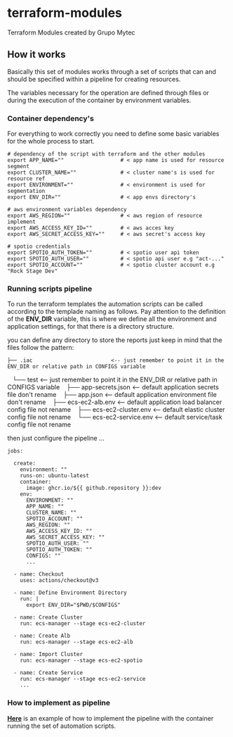 # terraform-modules

Terraform Modules created by Grupo Mytec

## How it works

Basically this set of modules works through a set of scripts that can and should be specified within a pipeline for creating resources.

The variables necessary for the operation are defined through files or during the execution of the container by environment variables.

### Container dependency's

For everything to work correctly you need to define some basic variables for the whole process to start.

    # dependency of the script with terraform and the other modules
    export APP_NAME=""                  # < app name is used for resource segment  
    export CLUSTER_NAME=""              # < cluster name's is used for resource ref
    export ENVIRONMENT=""               # < environment is used for segmentation
    export ENV_DIR=""                   # < app envs directory's

    # aws environment variables dependency
    export AWS_REGION=""                # < aws region of resource implement  
    export AWS_ACCESS_KEY_ID=""         # < aws acces key
    export AWS_SECRET_ACCESS_KEY=""     # < aws secret's access key 

    # spotio credentials
    export SPOTIO_AUTH_TOKEN=""         # < spotio user api token    
    export SPOTIO_AUTH_USER=""          # < spotio api user e.g "act-..."
    export SPOTIO_ACCOUNT=""            # < spotio cluster account e.g "Rock Stage Dev"

### Running scripts pipeline

To run the terraform templates the automation scripts can be called according to the templade naming as follows. Pay attention to the definition of the **ENV_DIR** variable, this is where we define all the environment and application settings, for that there is a directory structure.

you can define any directory to store the reports just keep in mind that the files follow the pattern: 

    ├── .iac                         <-- just remember to point it in the ENV_DIR or relative path in CONFIGS variable
    └── test                         <-- just remember to point it in the ENV_DIR or relative path in CONFIGS variable
        ├── app-secrets.json         <-- default application secrets file don't rename
        ├── app.json                 <-- default application environment file don't rename
        ├── ecs-ec2-alb.env          <-- default application load balancer config file not rename
        ├── ecs-ec2-cluster.env      <-- default elastic cluster config file not rename
        └── ecs-ec2-service.env      <-- default service/task config file not rename

then just configure the pipeline
    ...
    
    jobs:

      create:
        environment: ""
        runs-on: ubuntu-latest
        container:
          image: ghcr.io/${{ github.repository }}:dev
        env:
          ENVIRONMENT: ""
          APP_NAME: ""
          CLUSTER_NAME: ""
          SPOTIO_ACCOUNT: ""
          AWS_REGION: ""
          AWS_ACCESS_KEY_ID: ""
          AWS_SECRET_ACCESS_KEY: ""
          SPOTIO_AUTH_USER: ""
          SPOTIO_AUTH_TOKEN: ""
          CONFIGS: ""
          ...

      - name: Checkout
        uses: actions/checkout@v3

      - name: Define Environment Directory
        run: |
          export ENV_DIR="$PWD/$CONFIGS"

      - name: Create Cluster
        run: ecs-manager --stage ecs-ec2-cluster
      
      - name: Create Alb
        run: ecs-manager --stage ecs-ec2-alb

      - name: Import Cluster
        run: ecs-manager --stage ecs-ec2-spotio
      
      - name: Create Service
        run: ecs-manager --stage ecs-ec2-service
        ...

###  How to implement as pipeline

[**Here**](docs/iac-terraform.yml) is an example of how to implement the pipeline with the container running the set of automation scripts.


